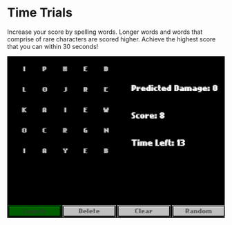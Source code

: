 Time Trials
===========

Increase your score by spelling words. Longer words and words that comprise of rare characters are scored higher. Achieve the highest score that you can within 30 seconds! 

![Gameplay screenshot](screenshot.png)
